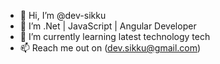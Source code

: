 - 👋 Hi, I’m @dev-sikku
- 👀 I’m .Net | JavaScript | Angular Developer
- 🌱 I’m currently learning latest technology tech
- 📫 Reach me out on (dev.sikku@gmail.com)

<!---
dev-sikku/dev-sikku is a ✨ special ✨ repository because its `README.md` (this file) appears on your GitHub profile.
You can click the Preview link to take a look at your changes.
--->
